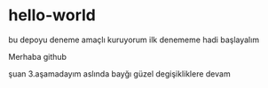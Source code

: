 # hello-world
bu depoyu deneme amaçlı kuruyorum ilk denememe  hadi başlayalım

Merhaba github

şuan 3.aşamadayım aslında bayğı güzel degişikliklere devam
